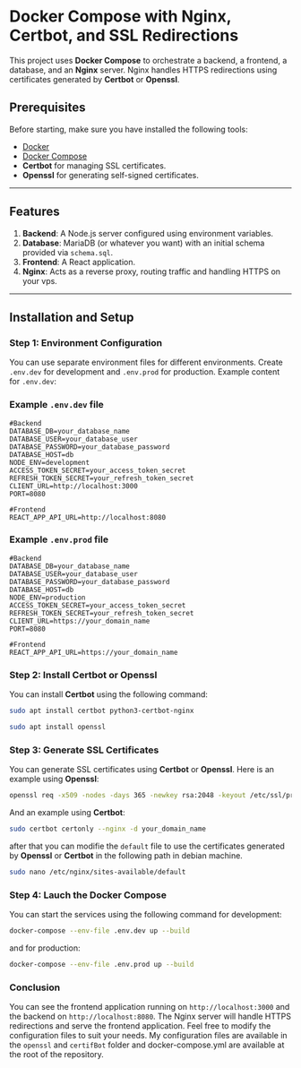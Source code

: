 # Docker Compose with Nginx, Certbot, and SSL Redirections

This project uses **Docker Compose** to orchestrate a backend, a frontend, a database, and an **Nginx** server. Nginx handles HTTPS redirections using certificates generated by **Certbot** or **Openssl**.

## Prerequisites

Before starting, make sure you have installed the following tools:

- [Docker](https://docs.docker.com/get-docker/)
- [Docker Compose](https://docs.docker.com/compose/install/)
- **Certbot** for managing SSL certificates.
- **Openssl** for generating self-signed certificates.

---

## Features

1. **Backend**: A Node.js server configured using environment variables.
2. **Database**: MariaDB (or whatever you want) with an initial schema provided via `schema.sql`.
3. **Frontend**: A React application.
4. **Nginx**: Acts as a reverse proxy, routing traffic and handling HTTPS on your vps.

---

## Installation and Setup

### Step 1: Environment Configuration

You can use separate environment files for different environments. Create `.env.dev` for development and `.env.prod` for production. Example content for `.env.dev`:

### Example `.env.dev` file
```env
#Backend
DATABASE_DB=your_database_name
DATABASE_USER=your_database_user
DATABASE_PASSWORD=your_database_password
DATABASE_HOST=db
NODE_ENV=development
ACCESS_TOKEN_SECRET=your_access_token_secret
REFRESH_TOKEN_SECRET=your_refresh_token_secret
CLIENT_URL=http://localhost:3000
PORT=8080

#Frontend
REACT_APP_API_URL=http://localhost:8080
```

### Example `.env.prod` file
```env
#Backend
DATABASE_DB=your_database_name
DATABASE_USER=your_database_user
DATABASE_PASSWORD=your_database_password
DATABASE_HOST=db
NODE_ENV=production
ACCESS_TOKEN_SECRET=your_access_token_secret
REFRESH_TOKEN_SECRET=your_refresh_token_secret
CLIENT_URL=https://your_domain_name
PORT=8080

#Frontend
REACT_APP_API_URL=https://your_domain_name
```

### Step 2: Install Certbot or Openssl

You can install **Certbot** using the following command:

```bash
sudo apt install certbot python3-certbot-nginx
```

```bash
sudo apt install openssl
```

### Step 3: Generate SSL Certificates

You can generate SSL certificates using **Certbot** or **Openssl**. Here is an example using **Openssl**:

```bash
openssl req -x509 -nodes -days 365 -newkey rsa:2048 -keyout /etc/ssl/private/nginx-selfsigned.key -out /etc/ssl/certs/nginx-selfsigned.crt
```

And an example using **Certbot**:

```bash
sudo certbot certonly --nginx -d your_domain_name
```

after that you can modifie the `default` file to use the certificates generated by **Openssl** or **Certbot** in the
following path in debian machine.

```bash
sudo nano /etc/nginx/sites-available/default
```

### Step 4: Lauch the Docker Compose

You can start the services using the following command for development:

```bash
docker-compose --env-file .env.dev up --build
```

and for production:

```bash
docker-compose --env-file .env.prod up --build
```

### Conclusion

You can see the frontend application running on `http://localhost:3000` and the backend on `http://localhost:8080`. The Nginx server will handle HTTPS redirections and serve the frontend application.
Feel free to modify the configuration files to suit your needs.
My configuration files are available in the `openssl` and `certifBot` folder and docker-compose.yml are available at the root of the repository.
